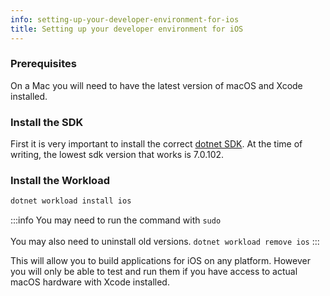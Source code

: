 ```yaml
---
info: setting-up-your-developer-environment-for-ios
title: Setting up your developer environment for iOS
---
```


### Prerequisites

On a Mac you will need to have the latest version of macOS and Xcode installed.

### Install the SDK

First it is very important to install the correct [dotnet SDK](https://dotnet.microsoft.com/en-us/download/dotnet/7.0). At the time of writing, the lowest sdk version that works is 7.0.102.

### Install the Workload

```bash
dotnet workload install ios
```

:::info
You may need to run the command with `sudo`\
\
You may also need to uninstall old versions. `dotnet workload remove ios`
:::

This will allow you to build applications for iOS on any platform. However you will only be able to test and run them if you have access to actual macOS hardware with Xcode installed.
